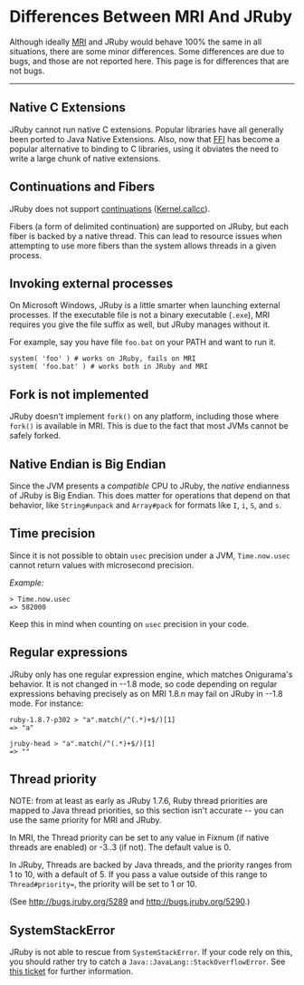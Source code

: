 Differences Between MRI And JRuby
=================================
Although ideally [MRI](http://en.wikipedia.org/wiki/Ruby_MRI) and JRuby would behave 100% the same in all situations, there are some minor differences. Some differences are due to bugs, and those are not reported here. This page is for differences that are not bugs.

****

Native C Extensions
-------------------

JRuby cannot run native C extensions.  Popular libraries have all generally been ported to Java Native Extensions.  Also, now that [FFI](https://github.com/ffi/ffi) has become a popular alternative to binding to C libraries, using it obviates the need to write a large chunk of native extensions.

Continuations and Fibers
------------------------

JRuby does not support [continuations](http://www.ruby-doc.org/docs/ProgrammingRuby/html/ref_c_continuation.html) ([Kernel.callcc](http://www.ruby-doc.org/docs/ProgrammingRuby/html/ref_m_kernel.html#Kernel.callcc)).

Fibers (a form of delimited continuation) are supported on JRuby, but each fiber is backed by a native thread. This can lead to resource issues when attempting to use more fibers than the system allows threads in a given process.

Invoking external processes
---------------------------

On Microsoft Windows, JRuby is a little smarter when launching external processes. If the executable file is not a binary executable (`.exe`), MRI requires you give the file suffix as well, but JRuby manages without it.

For example, say you have file `foo.bat` on your PATH and want to run it. 

    system( 'foo' ) # works on JRuby, fails on MRI
    system( 'foo.bat' ) # works both in JRuby and MRI

Fork is not implemented
-----------------------

JRuby doesn't implement `fork()` on any platform, including those where `fork()` is available in MRI. This is due to the fact that most JVMs cannot be safely forked.

Native Endian is Big Endian
---------------------------

Since the JVM presents a _compatible_ CPU to JRuby, the _native_ endianness of JRuby is Big Endian. This does matter for operations that depend on that behavior, like `String#unpack` and `Array#pack` for formats like `I`, `i`, `S`, and `s`.

Time precision
--------------

Since it is not possible to obtain `usec` precision under a JVM, `Time.now.usec` cannot return values with microsecond precision.

*Example:*

    > Time.now.usec
    => 582000

Keep this in mind when counting on `usec` precision in your code.

Regular expressions
-------------------

JRuby only has one regular expression engine, which matches Onigurama's behavior. It is not changed in --1.8 mode, so code depending on regular expressions behaving precisely as on MRI 1.8.n may fail on JRuby in --1.8 mode. For instance:

    ruby-1.8.7-p302 > "a".match(/^(.*)+$/)[1]
    => "a"

    jruby-head > "a".match(/^(.*)+$/)[1]
    => ""

Thread priority
---------------

NOTE: from at least as early as JRuby 1.7.6, Ruby thread priorities are mapped to Java thread priorities, so this section isn't accurate -- you can use the same priority for MRI and JRuby.

In MRI, the Thread priority can be set to any value in Fixnum (if native threads are enabled) or -3..3 (if not). The default value is 0.

In JRuby, Threads are backed by Java threads, and the priority ranges from 1 to 10, with a default of 5. If you pass a value outside of this range to `Thread#priority=`, the priority will be set to 1 or 10.

(See http://bugs.jruby.org/5289 and http://bugs.jruby.org/5290.)

SystemStackError
----------------

JRuby is not able to rescue from `SystemStackError`. If your code rely on this, you should rather try to catch a `Java::JavaLang::StackOverflowError`. See [this ticket](https://github.com/jruby/jruby/issues/1099) for further information.
